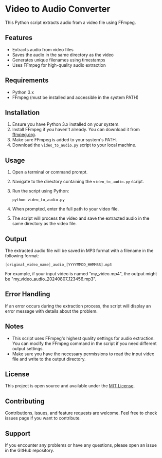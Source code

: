 # Video to Audio Converter

This Python script extracts audio from a video file using FFmpeg.

## Features

- Extracts audio from video files
- Saves the audio in the same directory as the video
- Generates unique filenames using timestamps
- Uses FFmpeg for high-quality audio extraction

## Requirements

- Python 3.x
- FFmpeg (must be installed and accessible in the system PATH)

## Installation

1. Ensure you have Python 3.x installed on your system.
2. Install FFmpeg if you haven't already. You can download it from [ffmpeg.org](https://ffmpeg.org/).
3. Make sure FFmpeg is added to your system's PATH.
4. Download the `video_to_audio.py` script to your local machine.

## Usage

1. Open a terminal or command prompt.
2. Navigate to the directory containing the `video_to_audio.py` script.
3. Run the script using Python:

   ```
   python video_to_audio.py
   ```

4. When prompted, enter the full path to your video file.
5. The script will process the video and save the extracted audio in the same directory as the video file.

## Output

The extracted audio file will be saved in MP3 format with a filename in the following format:

```
[original_video_name]_audio_[YYYYMMDD_HHMMSS].mp3
```

For example, if your input video is named "my_video.mp4", the output might be "my_video_audio_20240807_123456.mp3".

## Error Handling

If an error occurs during the extraction process, the script will display an error message with details about the problem.

## Notes

- This script uses FFmpeg's highest quality settings for audio extraction. You can modify the FFmpeg command in the script if you need different output settings.
- Make sure you have the necessary permissions to read the input video file and write to the output directory.

## License

This project is open source and available under the [MIT License](https://opensource.org/licenses/MIT).

## Contributing

Contributions, issues, and feature requests are welcome. Feel free to check issues page if you want to contribute.

## Support

If you encounter any problems or have any questions, please open an issue in the GitHub repository.
